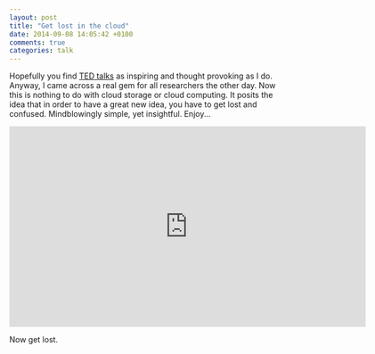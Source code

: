 ```yaml
---
layout: post
title: "Get lost in the cloud"
date: 2014-09-08 14:05:42 +0100
comments: true
categories: talk
---
```


Hopefully you find [TED talks](http://www.ted.com) as inspiring and thought provoking as I do. Anyway, I came across a real gem for all researchers the other day. Now this is nothing to do with cloud storage or cloud computing. It posits the idea that in order to have a great new idea, you have to get lost and confused. Mindblowingly simple, yet insightful. Enjoy...
<iframe src="https://embed-ssl.ted.com/talks/uri_alon_why_truly_innovative_science_demands_a_leap_into_the_unknown.html" width="640" height="360" frameborder="0" scrolling="no" webkitAllowFullScreen mozallowfullscreen allowFullScreen></iframe>

Now get lost.
